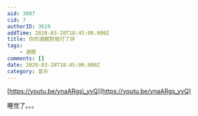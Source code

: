 ```yaml
---
aid: 3807
cid: 7
authorID: 3619
addTime: 2020-03-28T18:45:00.000Z
title: 你的酒館對我打了烊
tags:
    - 酒館
comments: []
date: 2020-03-28T18:45:00.000Z
category: 音乐
---
```


[https://youtu.be/ynaARgs\_yvQ](https://youtu.be/ynaARgs_yvQ)

睡觉了。。。
